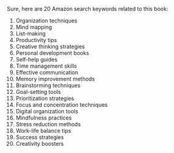 Sure, here are 20 Amazon search keywords related to this book:

1. Organization techniques
2. Mind mapping
3. List-making
4. Productivity tips
5. Creative thinking strategies
6. Personal development books
7. Self-help guides
8. Time management skills
9. Effective communication
10. Memory improvement methods
11. Brainstorming techniques
12. Goal-setting tools
13. Prioritization strategies
14. Focus and concentration techniques
15. Digital organization tools
16. Mindfulness practices
17. Stress reduction methods
18. Work-life balance tips
19. Success strategies
20. Creativity boosters
